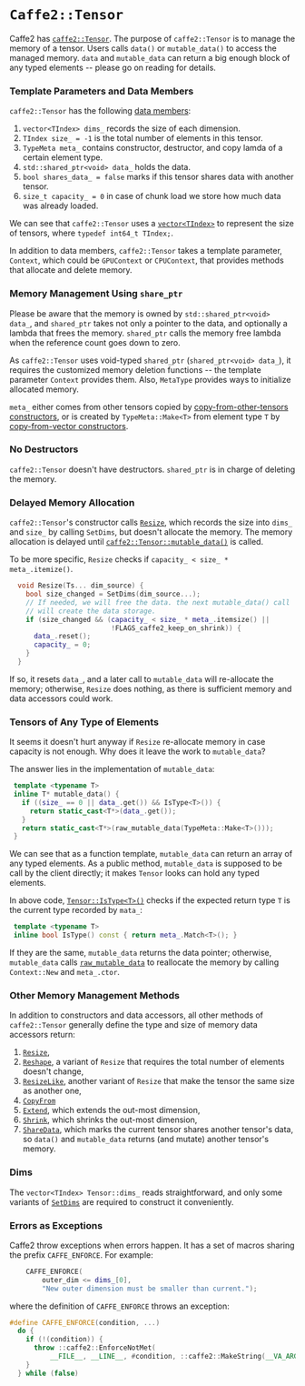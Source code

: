 # `Caffe2::Tensor`


Caffe2 has [`caffe2::Tensor`](http://yiwang.ngrok.io/codebrowser/caffe2/core/tensor.h.html#caffe2::Tensor).  The purpose of `caffe2::Tensor` is to manage the memory of a tensor.  Users calls `data()` or `mutable_data()` to access the managed memory.  `data` and `mutable_data` can return a big enough block of any typed elements -- please go on reading for details.

### Template Parameters and Data Members

`caffe2::Tensor` has the following [data members](http://yiwang.ngrok.io/codebrowser/caffe2/core/tensor.h.html#caffe2::Tensor::dims_):

1. `vector<TIndex> dims_` records the size of each dimension.
1. `TIndex size_ = -1` is the total number of elements in this tensor.
1. `TypeMeta meta_`  contains constructor, destructor, and copy lamda of a certain element type.
1. `std::shared_ptr<void> data_` holds the data.
1. `bool shares_data_ = false` marks if this tensor shares data with another tensor.
1. `size_t capacity_ = 0` in case of chunk load we store how much data was already loaded.

We can see that `caffe2::Tensor` uses a [`vector<TIndex>`](http://yiwang.ngrok.io/codebrowser/caffe2/core/tensor.h.html#_ZN6caffe26TensorC1ERKNSt3__16vectorIxNS1_9allocatorIxEEEE) to represent the size of tensors, where `typedef int64_t TIndex;`.

In addition to data members, `caffe2::Tensor` takes a template parameter, `Context`, which could be `GPUContext` or `CPUContext`, that provides methods that allocate and delete memory.


### Memory Management Using `share_ptr`

Please be aware that the memory is owned by `std::shared_ptr<void> data_`, and `shared_ptr` takes not only a pointer to the data, and optionally a lambda that frees the memory.  `shared_ptr` calls the memory free lambda when the reference count goes down to zero.

As `caffe2::Tensor` uses void-typed `shared_ptr` (`shared_ptr<void> data_`), it requires the customized memory deletion functions -- the template parameter  `Context` provides them.  Also, `MetaType` provides ways to initialize allocated memory.

`meta_` either comes from other tensors copied by [copy-from-other-tensors constructors](http://yiwang.ngrok.io/codebrowser/caffe2/core/tensor.h.html#_ZN6caffe26TensorC1ERKNSt3__16vectorIxNS1_9allocatorIxEEEERKNS2_IT_NS3_IS8_EEEEPT_), or is created by `TypeMeta::Make<T>` from element type `T` by [copy-from-vector constructors](http://yiwang.ngrok.io/codebrowser/caffe2/core/tensor.h.html#_ZN6caffe26TensorC1ERKNSt3__16vectorIxNS1_9allocatorIxEEEERKNS2_IT_NS3_IS8_EEEEPT_).

### No Destructors

`caffe2::Tensor` doesn't have destructors.  `shared_ptr` is in charge of deleting the memory.


### Delayed Memory Allocation

`caffe2::Tensor`'s constructor calls [`Resize`](http://yiwang.ngrok.io/codebrowser/caffe2/core/tensor.h.html#_ZN6caffe26Tensor6ResizeEDpT_), which records the size into `dims_` and `size_` by calling `SetDims`, but doesn't allocate the memory.  The memory allocation is delayed until [`caffe2::Tensor::mutable_data()`](http://yiwang.ngrok.io/codebrowser/caffe2/core/tensor.h.html#_ZN6caffe26Tensor16raw_mutable_dataEv) is called.

To be more specific,  `Resize` checks if `capacity_ < size_ * meta_.itemize()`.

```cpp
  void Resize(Ts... dim_source) {
    bool size_changed = SetDims(dim_source...);
    // If needed, we will free the data. the next mutable_data() call
    // will create the data storage.
    if (size_changed && (capacity_ < size_ * meta_.itemsize() ||
                         !FLAGS_caffe2_keep_on_shrink)) {
      data_.reset();
      capacity_ = 0;
    }
  }
```

If so, it resets `data_`, and a later call to `mutable_data` will re-allocate the memory; otherwise, `Resize` does nothing, as there is sufficient memory and data accessors could work.


### Tensors of Any Type of Elements

It seems it doesn't hurt anyway if `Resize` re-allocate memory in case capacity is not enough.  Why does it leave the work to `mutable_data`?

The answer lies in the implementation of `mutable_data`:

```cpp
 template <typename T>
 inline T* mutable_data() {
   if ((size_ == 0 || data_.get()) && IsType<T>()) {
     return static_cast<T*>(data_.get());
   }
   return static_cast<T*>(raw_mutable_data(TypeMeta::Make<T>()));
 }
```

We can see that as a function template, `mutable_data` can return an array of any typed elements.  As a public method, `mutable_data` is supposed to be call by the client directly; it makes `Tensor` looks can hold any typed elements.

In above code, [`Tensor::IsType<T>()`](http://yiwang.ngrok.io/codebrowser/caffe2/core/tensor.h.html#_ZNK6caffe26Tensor6IsTypeEv) checks if the expected return type `T` is the current type recorded by `mata_`:

```cpp
 template <typename T>
 inline bool IsType() const { return meta_.Match<T>(); }
```

If they are the same, `mutable_data` returns the data pointer; otherwise, `mutable_data` calls [`raw_mutable_data`](http://yiwang.ngrok.io/codebrowser/caffe2/core/tensor.h.html#_ZN6caffe26Tensor16raw_mutable_dataERKNS_8TypeMetaE) to reallocate the memory by calling `Context::New` and `meta_.ctor`.


### Other Memory Management Methods

In addition to constructors and data accessors, all other methods of `caffe2::Tensor` generally define the type and size of memory data accessors return:

   1. [`Resize`](http://yiwang.ngrok.io/codebrowser/caffe2/core/tensor.h.html#_ZN6caffe26Tensor6ResizeEDpT_),
   1. [`Reshape`](http://yiwang.ngrok.io/codebrowser/caffe2/core/tensor.h.html#_ZN6caffe26Tensor7ReshapeERKNSt3__16vectorIxNS1_9allocatorIxEEEE), a variant of `Resize` that requires the total number of elements doesn't change,
   1. [`ResizeLike`](http://yiwang.ngrok.io/codebrowser/caffe2/core/tensor.h.html#_ZN6caffe26Tensor10ResizeLikeERKNS_6TensorIT_EE), another variant of `Resize` that make the tensor the same size as another one,
   1. [`CopyFrom`](http://yiwang.ngrok.io/codebrowser/caffe2/core/tensor.h.html#_ZN6caffe26Tensor8CopyFromERKNS_6TensorIT_EEPT0_)
   1. [`Extend`](http://yiwang.ngrok.io/codebrowser/caffe2/core/tensor.h.html#_ZN6caffe26Tensor6ExtendExfPT_), which extends the out-most dimension,
   1. [`Shrink`](http://yiwang.ngrok.io/codebrowser/caffe2/core/tensor.h.html#_ZN6caffe26Tensor6ShrinkEx), which shrinks the out-most dimension,
   1. [`ShareData`](http://yiwang.ngrok.io/codebrowser/caffe2/core/tensor.h.html#_ZN6caffe26Tensor9ShareDataERKNS_6TensorIT_EE), which marks the current tensor shares another tensor's data, so `data()` and `mutable_data` returns (and mutate) another tensor's memory.


### Dims

The `vector<TIndex> Tensor::dims_` reads straightforward, and only some variants of [`SetDims`](http://yiwang.ngrok.io/codebrowser/caffe2/core/tensor.h.html#622) are required to construct it conveniently.


### Errors as Exceptions

Caffe2 throw exceptions when errors happen.  It has a set of macros sharing the prefix `CAFFE_ENFORCE`.   For example:

```cpp
    CAFFE_ENFORCE(
        outer_dim <= dims_[0],
        "New outer dimension must be smaller than current.");
```

where the definition of `CAFFE_ENFORCE` throws an exception:

```cpp
#define CAFFE_ENFORCE(condition, ...)                                         \
  do {                                                                        \
    if (!(condition)) {                                                       \
      throw ::caffe2::EnforceNotMet(                                          \
          __FILE__, __LINE__, #condition, ::caffe2::MakeString(__VA_ARGS__)); \
    }                                                                         \
  } while (false)
```
